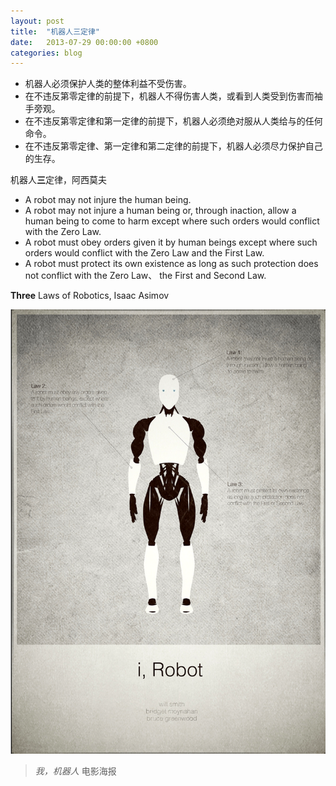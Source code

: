 ```yaml
---
layout: post
title:  "机器人三定律"
date:   2013-07-29 00:00:00 +0800
categories: blog
---
```


- 机器人必须保护人类的整体利益不受伤害。
- 在不违反第零定律的前提下，机器人不得伤害人类，或看到人类受到伤害而袖手旁观。
- 在不违反第零定律和第一定律的前提下，机器人必须绝对服从人类给与的任何命令。
- 在不违反第零定律、第一定律和第二定律的前提下，机器人必须尽力保护自己的生存。

机器人**三**定律，阿西莫夫


- A robot may not injure the human being.
- A robot may not injure a human being or, through inaction, allow a human being to come to harm except where such orders would conflict with the Zero Law.
- A robot must obey orders given it by human beings except where such orders would conflict with the Zero Law and the First Law.
- A robot must protect its own existence as long as such protection does not conflict with the Zero Law、 the First and Second Law.

**Three** Laws of Robotics, Isaac Asimov

![poster](/assets/robotics.jpg)

> *我，机器人* 电影海报
